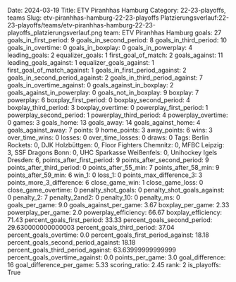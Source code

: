 Date: 2024-03-19
Title: ETV Piranhhas Hamburg
Category: 22-23-playoffs, teams
Slug: etv-piranhhas-hamburg-22-23-playoffs
Platzierungsverlauf:22-23-playoffs/teams/etv-piranhhas-hamburg-22-23-playoffs_platzierungsverlauf.png
team: ETV Piranhhas Hamburg
goals: 27
goals_in_first_period: 9
goals_in_second_period: 8
goals_in_third_period: 10
goals_in_overtime: 0
goals_in_boxplay: 0
goals_in_powerplay: 4
leading_goals: 2
equalizer_goals: 1
first_goal_of_match: 2
goals_against: 11
leading_goals_against: 1
equalizer_goals_against: 1
first_goal_of_match_against: 1
goals_in_first_period_against: 2
goals_in_second_period_against: 2
goals_in_third_period_against: 7
goals_in_overtime_against: 0
goals_against_in_boxplay: 2
goals_against_in_powerplay: 0
goals_not_in_boxplay: 9
boxplay: 7
powerplay: 6
boxplay_first_period: 0
boxplay_second_period: 4
boxplay_third_period: 3
boxplay_overtime: 0
powerplay_first_period: 1
powerplay_second_period: 1
powerplay_third_period: 4
powerplay_overtime: 0
games: 3
goals_home: 13
goals_away: 14
goals_against_home: 4
goals_against_away: 7
points: 9
home_points: 3
away_points: 6
wins: 3
over_time_wins: 0
losses: 0
over_time_losses: 0
draws: 0
Tags:  Berlin Rockets: 0,  DJK Holzbüttgen: 0,  Floor Fighters Chemnitz: 0,  MFBC Leipzig: 3,  SSF Dragons Bonn: 0,  UHC Sparkasse Weißenfels: 0,  Unihockey Igels Dresden: 6,
points_after_first_period: 9
points_after_second_period: 9
points_after_third_period: 0
points_after_55_min: 7
points_after_58_min: 9
points_after_59_min: 6
win_1: 0
loss_1: 0
points_max_difference_3: 3
points_more_3_difference: 6
close_game_win: 1
close_game_loss: 0
close_game_overtime: 0
penalty_shot_goals: 0
penalty_shot_goals_against: 0
penalty_2: 7
penalty_2and2: 0
penalty_10: 0
penalty_ms: 0
goals_per_game: 9.0
goals_against_per_game: 3.67
boxplay_per_game: 2.33
powerplay_per_game: 2.0
powerplay_efficiency: 66.67
boxplay_efficiency: 71.43
percent_goals_first_period: 33.33
percent_goals_second_period: 29.630000000000003
percent_goals_third_period: 37.04
percent_goals_overtime: 0.0
percent_goals_first_period_against: 18.18
percent_goals_second_period_against: 18.18
percent_goals_third_period_against: 63.63999999999999
percent_goals_overtime_against: 0.0
points_per_game: 3.0
goal_difference: 16
goal_difference_per_game: 5.33
scoring_ratio: 2.45
rank: 2
is_playoffs: True
